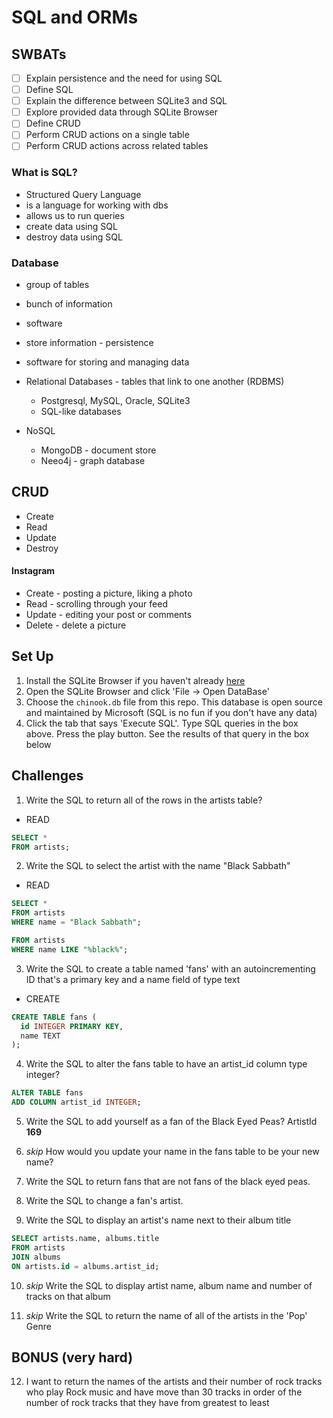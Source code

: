# SQL and ORMs

## SWBATs

*  [ ] Explain persistence and the need for using SQL
*  [ ] Define SQL
*  [ ] Explain the difference between SQLite3 and SQL
*  [ ] Explore provided data through SQLite Browser
*  [ ] Define CRUD
*  [ ] Perform CRUD actions on a single table
*  [ ] Perform CRUD actions across related tables

### What is SQL?
* Structured Query Language
* is a language for working with dbs
* allows us to run queries
* create data using SQL
* destroy data using SQL

### Database
* group of tables
* bunch of information
* software
* store information - persistence
* software for storing and managing data

* Relational Databases - tables that link to one another (RDBMS)
  * Postgresql, MySQL, Oracle, SQLite3
  * SQL-like databases

* NoSQL
  * MongoDB - document store
  * Neeo4j - graph database



## CRUD

* Create
* Read
* Update
* Destroy

#### Instagram

* Create - posting a picture, liking a photo
* Read - scrolling through your feed
* Update - editing your post or comments
* Delete - delete a picture


## Set Up 

1. Install the SQLite Browser if you haven't already [here](http://sqlitebrowser.org/)
2. Open the SQLite Browser and click 'File -> Open DataBase'
3. Choose the `chinook.db` file from this repo. This database is open source and maintained by Microsoft (SQL is no fun if you don't have any data)
4. Click the tab that says 'Execute SQL'. Type SQL queries in the box above. Press the play button. See the results of that query in the box below

## Challenges

1. Write the SQL to return all of the rows in the artists table?
* READ

```sql
SELECT *
FROM artists;
```

2. Write the SQL to select the artist with the name "Black Sabbath"
* READ

```sql
SELECT * 
FROM artists
WHERE name = "Black Sabbath";
```

```sql
FROM artists
WHERE name LIKE "%black%";
```

3. Write the SQL to create a table named 'fans' with an autoincrementing ID that's a primary key and a name field of type text
* CREATE
```sql
CREATE TABLE fans (
  id INTEGER PRIMARY KEY,
  name TEXT
);
```

4. Write the SQL to alter the fans table to have an artist_id column type integer?

```sql
ALTER TABLE fans
ADD COLUMN artist_id INTEGER;
```

5. Write the SQL to add yourself as a fan of the Black Eyed Peas? ArtistId **169**



6. _skip_ How would you update your name in the fans table to be your new name?



7. Write the SQL to return fans that are not fans of the black eyed peas.



8. Write the SQL to change a fan's artist.



9. Write the SQL to display an artist's name next to their album title

```sql
SELECT artists.name, albums.title
FROM artists
JOIN albums
ON artists.id = albums.artist_id;
```


10. _skip_ Write the SQL to display artist name, album name and number of tracks on that album


11. _skip_ Write the SQL to return the name of all of the artists in the 'Pop' Genre



## BONUS (very hard)

12. I want to return the names of the artists and their number of rock tracks
    who play Rock music
    and have move than 30 tracks
    in order of the number of rock tracks that they have
    from greatest to least

